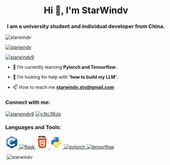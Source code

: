 <h1 align="center">Hi 👋, I'm StarWindv</h1>
<h3 align="center">I am a university student and individual developer from China.</h3>

<p align="left"> <img src="https://komarev.com/ghpvc/?username=starwindv&label=Profile%20views&color=0e75b6&style=flat" alt="starwindv" /> </p>

<p align="left"> <a href="https://github.com/ryo-ma/github-profile-trophy"><img src="https://github-profile-trophy.vercel.app/?username=starwindv" alt="starwindv" /></a> </p>

<p align="left"> <a href="https://twitter.com/starwindv9" target="blank"><img src="https://img.shields.io/twitter/follow/starwindv9?logo=twitter&style=for-the-badge" alt="starwindv9" /></a> </p>

- 🔭 I’m currently learning **Pytorch and Tensorflow.**

- 🤝 I’m looking for help with **'how to build my LLM'.**

- 📫 How to reach me **starwindv.stv@gmail.com**

<h3 align="left">Connect with me:</h3>
<p align="left">
<a href="https://twitter.com/starwindv9" target="blank"><img align="center" src="https://raw.githubusercontent.com/rahuldkjain/github-profile-readme-generator/master/src/images/icons/Social/twitter.svg" alt="starwindv9" height="30" width="40" /></a>
<a href="https://discord.gg/y3tc3RJq" target="blank"><img align="center" src="https://raw.githubusercontent.com/rahuldkjain/github-profile-readme-generator/master/src/images/icons/Social/discord.svg" alt="y3tc3RJq" height="30" width="40" /></a>
</p>

<h3 align="left">Languages and Tools:</h3>
<p align="left"> <a href="https://www.cprogramming.com/" target="_blank" rel="noreferrer"> <img src="https://raw.githubusercontent.com/devicons/devicon/master/icons/c/c-original.svg" alt="c" width="40" height="40"/> </a> <a href="https://flask.palletsprojects.com/" target="_blank" rel="noreferrer"> <img src="https://www.vectorlogo.zone/logos/pocoo_flask/pocoo_flask-icon.svg" alt="flask" width="40" height="40"/> </a> <a href="https://www.w3.org/html/" target="_blank" rel="noreferrer"> <img src="https://raw.githubusercontent.com/devicons/devicon/master/icons/html5/html5-original-wordmark.svg" alt="html5" width="40" height="40"/> </a><a href="https://www.python.org" target="_blank" rel="noreferrer"> <img src="https://raw.githubusercontent.com/devicons/devicon/master/icons/python/python-original.svg" alt="python" width="40" height="40"/> </a> <a href="https://pytorch.org/" target="_blank" rel="noreferrer"> <img src="https://www.vectorlogo.zone/logos/pytorch/pytorch-icon.svg" alt="pytorch" width="40" height="40"/> </a> <a href="https://www.tensorflow.org" target="_blank" rel="noreferrer"> <img src="https://www.vectorlogo.zone/logos/tensorflow/tensorflow-icon.svg" alt="tensorflow" width="40" height="40"/> </a> </p>

<p>&nbsp;<img align="center" src="https://github-readme-stats.vercel.app/api?username=starwindv&show_icons=true&locale=en" alt="starwindv" /></p>
